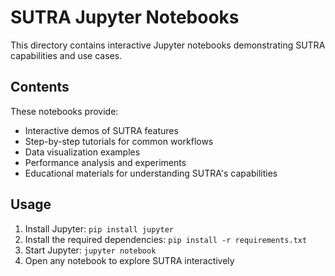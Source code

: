 # SUTRA Jupyter Notebooks

This directory contains interactive Jupyter notebooks demonstrating SUTRA capabilities and use cases.

## Contents

These notebooks provide:
- Interactive demos of SUTRA features
- Step-by-step tutorials for common workflows
- Data visualization examples
- Performance analysis and experiments
- Educational materials for understanding SUTRA's capabilities

## Usage

1. Install Jupyter: `pip install jupyter`
2. Install the required dependencies: `pip install -r requirements.txt`
3. Start Jupyter: `jupyter notebook`
4. Open any notebook to explore SUTRA interactively
